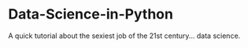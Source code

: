 # Data-Science-in-Python
A quick tutorial about the sexiest job of the 21st century... data science. 
